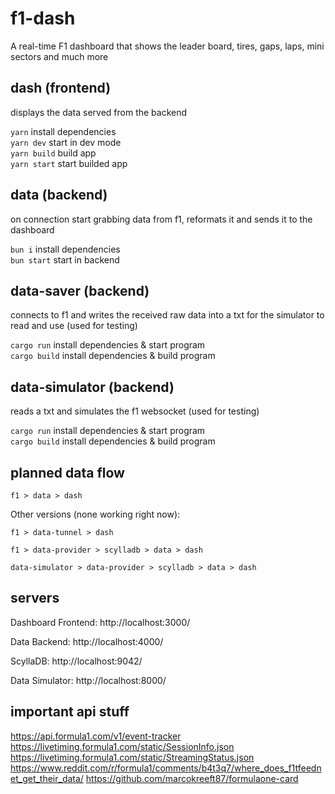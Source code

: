 # f1-dash

A real-time F1 dashboard that shows the leader board, tires, gaps, laps, mini sectors and much more

## dash (frontend)

displays the data served from the backend

`yarn` install dependencies  
`yarn dev` start in dev mode  
`yarn build` build app  
`yarn start` start builded app

## data (backend)

on connection start grabbing data from f1, reformats it and sends it to the dashboard

`bun i` install dependencies  
`bun start` start in backend

## data-saver (backend)

connects to f1 and writes the received raw data into a txt for the simulator to read and use (used for testing)

`cargo run` install dependencies & start program  
`cargo build` install dependencies & build program

## data-simulator (backend)

reads a txt and simulates the f1 websocket (used for testing)

`cargo run` install dependencies & start program  
`cargo build` install dependencies & build program

## planned data flow

```
f1 > data > dash
```

Other versions (none working right now):

```
f1 > data-tunnel > dash
```

```
f1 > data-provider > scylladb > data > dash
```

```
data-simulator > data-provider > scylladb > data > dash
```

## servers

Dashboard Frontend:
http://localhost:3000/

Data Backend:
http://localhost:4000/

ScyllaDB:
http://localhost:9042/

Data Simulator:
http://localhost:8000/

## important api stuff

https://api.formula1.com/v1/event-tracker
https://livetiming.formula1.com/static/SessionInfo.json
https://livetiming.formula1.com/static/StreamingStatus.json
https://www.reddit.com/r/formula1/comments/b4t3q7/where_does_f1tfeednet_get_their_data/
https://github.com/marcokreeft87/formulaone-card
